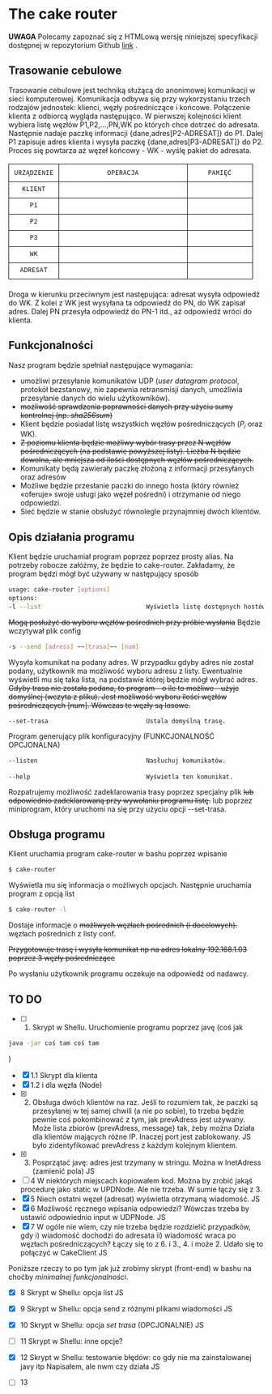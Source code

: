 # The cake router
**UWAGA** Polecamy zapoznać się z HTMLową wersję niniejszej
specyfikacji dostępnej w repozytorium Github
[link](https://github.com/jacawaca/the-cake-router) .

## Trasowanie cebulowe
Trasowanie cebulowe jest techniką służącą do anonimowej komunikacji w sieci
komputerowej. Komunikacja odbywa się przy wykorzystaniu trzech rodzajów
jednostek: klienci, węzły pośredniczące i końcowe.
Połączenie klienta z odbiorcą wygląda następująco.
W pierwszej kolejności klient wybiera listę węzłów P1,P2,…,PN,WK
po których chce dotrzeć do adresata.
Następnie nadaje paczkę informacji {dane,adres[P2-ADRESAT]} do 
P1. Dalej P1 zapisuje adres klienta i wysyła paczkę
{dane,adres[P3-ADRESAT]} do P2. Proces się powtarza aż węzeł końcowy - WK - wyślę pakiet do adresata.

![Trasowanie cebulowe](fig/wysylka.gif)

Droga w kierunku przeciwnym jest następująca: adresat wysyła
odpowiedź do WK. Z kolei z WK jest wysyłana ta odpowiedź do PN,
do WK zapisał adres. Dalej PN przesyła odpowiedź do PN-1 itd., aż
odpowiedź wróci do klienta.

## Funkcjonalności

Nasz program będzie spełniał następujące wymagania:
- umożliwi przesyłanie komunikatów UDP (*user datagram protocol*, protokół
bezstanowy, nie zapewnia retransmisji danych, umożliwia przesyłanie danych
do wielu użytkowników).
- ~~możliwość sprawdzenia poprawności danych przy użyciu sumy kontrolnej (np.
*sha256sum*)~~
- Klient będzie posiadał listę wszystkich węzłów pośredniczących ($P_i$ oraz WK).
- ~~Z poziomu klienta będzie możliwy wybór trasy przez N węzłów pośredniczących 
(na podstawie powyższej listy). Liczba N będzie dowolna, ale mniejsza od ilości
dostępnych węzłów pośredniczących.~~
- Komunikaty będą zawierały paczkę złożoną z informacji przesyłanych oraz
adresów
- Możliwe będzie przesłanie paczki do innego hosta (który również
«oferuje» swoje usługi jako węzeł pośredni) i otrzymanie od niego odpowiedzi.
- Sieć będzie w stanie obsłużyć równolegle przynajmniej dwóch klientów.

## Opis działania programu
Klient będzie uruchamiał program poprzez poprzez prosty alias. Na potrzeby robocze
załóżmy, że będzie to cake-router.
Zakładamy, że program będzi mógł być używany w następujący sposób
``` bash
usage: cake-router [options]
options:
-l --list                             Wyświetla listę dostępnych hostów.  
``````
~~Mogą posłużyć do wyboru węzłów pośrednich przy próbie wysłania~~
Będzie wczytywał plik config
```bash
-s --send [adress] ~~[trasa]~~ [num]
```
Wysyła komunikat na podany adres.
W przypadku gdyby adres nie został podany, użytkownik ma możliwość
wyboru adresu z listy. Ewentualnie wyświetli mu się taka lista,
na podstawie której będzie mógł wybrać adres.
~~Gdyby trasa nie została podana, to program - o ile to możliwe - 
użyje domyślnej (wczyta z pliku). Jest możliwość wyboru
ilości węzłów pośredniczących [num]. Wówczas te węzły są losowe.~~
```
--set-trasa                           Ustala domyślną trasę.
```
Program generujący plik konfiguracyjny (FUNKCJONALNOŚĆ OPCJONALNA)
```
--listen                              Nasłuchuj komunikatów.

--help                                Wyświetla ten komunikat.
```
Rozpatrujemy możliwość zadeklarowania trasy poprzez specjalny
plik ~~lub odpowiednio zadeklarowaną przy wywołaniu programu
listę.~~ lub poprzez miniprogram, który uruchomi na się przy użyciu opcji
--set-trasa.
## Obsługa programu
Klient uruchamia program cake-router w bashu poprzez wpisanie
``` bash
$ cake-router
```
Wyświetla mu się informacja o możliwych opcjach. Następnie
uruchamia program z opcją list
``` bash
$ cake-router -l
```
Dostaje informacje o ~~możliwych węzłach pośrednich (i docelowych).~~ węzłach
pośrednich z listy conf.

~~Przygotowuje trasę i wysyła komunikat np na adres lokalny 192.168.1.03 poprzez 3 węzły pośredniczące~~

Po wysłaniu użytkownik programu oczekuje na odpowiedź od nadawcy.

## TO DO
[//]: # (Aby oznaczyć pozycję w liście za zrobioną zamień [ ] na [X])
- [ ] 1. Skrypt w Shellu. Uruchomienie programu poprzez javę (coś jak 
``` sh
java -jar coś tam coś tam
```
  )
- [X] 1.1 Skrypt dla klienta
- [X] 1.2 i dla węzła (Node)
- [X] 2. Obsługa dwóch klientów na raz. Jeśli to rozumiem tak, że paczki są przesyłanej
  w tej samej chwili (a nie po sobie), to trzeba będzie pewnie coś pokombinować z tym, jak
  prevAdress jest używany. Może lista zbiorów {prevAdress, message} tak, żeby można
  Działa dla klientów mających różne IP. Inaczej port jest zablokowany. JS
  było zidentyfikować prevAdress z każdym kolejnym klientem.
- [X] 3. Posprzątać javę: adres jest trzymany w stringu. Można w InetAdress (zamienić pola) JS
- [ ] 4  W niektórych miejscach kopiowałem kod. Można by zrobić jakąś procedurę jako
  static w UPDNode. Ale nie trzeba. W sumie łączy się z 3.
- [X] 5  Niech ostatni węzeł (adresat) wyświetla otrzymaną wiadomość. JS
- [X] 6  Możliwość ręcznego wpisania odpowiedzi? Wówczas trzeba by ustawić odpowiednio
  input w UDPNode. JS
- [X] 7 W ogóle nie wiem, czy nie trzeba będzie rozdzielić przypadków, gdy i) wiadomość
  dochodzi do adresata ii) wiadomość wraca po węzłach pośredniczących? Łączy się to
  z 6. i 3., 4. i może 2.
  Udało się to połączyć w CakeClient JS
  
Poniższe rzeczy to po tym jak już zrobimy skrypt (front-end) w bashu na choćby *minimalnej
funkcjonalności*.
- [X] 8  Skrypt w Shellu: opcja list JS
- [X] 9  Skrypt w Shellu: opcja send z różnymi plikami wiadomości JS
- [X] 10 Skrypt w Shellu: opcja *set trasa* (OPCJONALNIE) JS
- [ ] 11 Skrypt w Shellu: inne opcje?
- [X] 12 Skrypt w Shellu: testowanie błędów: co gdy nie ma zainstalowanej javy itp
Napisałem, ale nwm czy działa JS

- [ ] 13
